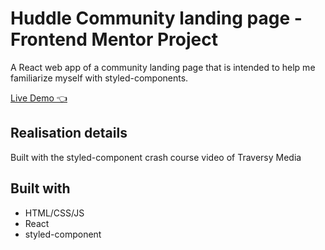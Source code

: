 # Huddle Community landing page - Frontend Mentor Project

A React web app of a community landing page 
that is intended to help me familiarize myself with styled-components.

[Live Demo 👈](https://foufouboy.github.io/frontendmentor_projects/huddle-landing-page/build/)

## Realisation details

Built with the styled-component crash course video of Traversy Media

## Built with

* HTML/CSS/JS
* React 
* styled-component